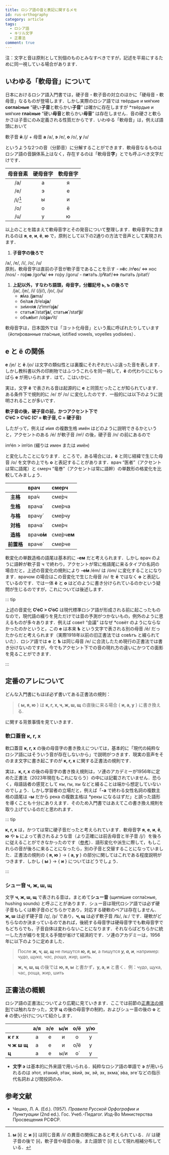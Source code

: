 ```yaml
---
title: ロシア語の音と表記に関するメモ
id: rus-orthography
category: article
tags:
  - ロシア語
  - キリル文字
  - 正書法
comment: true
---
```

<!--まだ書き途中-->
注：文字と音は原則として別個のものとみなすべきですが，記述を平易にするために同一視している場合があります．



## いわゆる「軟母音」について



日本におけるロシア語入門書では，硬子音・軟子音の対立のほかに「硬母音・軟母音」なるものが登場します．しかし実際のロシア語では твёрдые и мя́гкие **согла́сные** “硬い**子音**と軟らかい**子音**” は確かに存在しますが \*твёрдые и мя́гкие **гла́сные** “硬い**母音**と軟らかい**母音**” は存在しません．音の硬さと軟らかさは子音にのみ定義される性質だからです．いわゆる「軟母音」は，例えば語頭において



軟子音 **й** /j/ + 母音 **а** /a/, **э** /e/, **о** /o/, **у** /u/



というような2つの音（分節音）に分解することができます．軟母音なるものはロシア語の音韻体系上はなく，存在するのは「軟母音**字**」とでも呼ぶべき文字だけです．



|母音音素|硬母音字|軟母音字|
|:---:|:---:|:---:|
|/a/|а|я|
|/e/|э|е|
|/i/[^1]|ы|и|
|/o/|о|ё|
|/u/|у|ю|



[^1]:**ы** [ɨ] と **и** [i] は同じ音素 /i/ の異音の関係にあると考えられている．/i/ は硬子音の後で [ɨ]，軟子音や母音の後，また語頭で [i] として現れ相補分布している．



以上のことを踏まえて軟母音字とその発音について整理します．軟母音字に含まれるのは **я**, **е**, **и**, **ё**, **ю** で，原則として以下の2通りの方法で音声として実現されます．



1. **子音字の後ろで**  

/a/, /e/, /i/, /o/, /u/  
原則，軟母音字は直前の子音が軟子音であることを示す
    - н**ё**с /n**ʲo**s/ ⇔ нос /nos/
    - го́р**ю** /gor**ʲu**/ ⇔ го́ру /goru/
    - п**и**та́ть /p**ʲi**tatʲ/⇔ пыта́ть /pitatʲ/
1. **上記以外，すなわち語頭，母音字，分離記号 ь, ъ の後ろで**  
/ja/, /je/, /i/ (/ji/), /jo/, /ju/  
    - **я́**ма /**ja**ma/
    - бе́ла**я** /bʲela**ja**/
    - зи́мня**я** /zʲimnʲa**ja**/
    - стать**я́** /statʲ**ja**/, стать**и́** /statʲ**ji**/
    - объ**я́**вит /ob**ja**vʲit/



軟母音字は，日本国外では「ヨット化母音」という風に呼ばれたりしています（йоти́рованные гла́сные, iotified vowels, voyelles yodisées）．



## е と ё の関係



**е** /je/ と **ё** /jo/ は文字の類似性とは裏腹にそれぞれだいぶ違った音を表します．しかし教科書以外の印刷物ではふつうこれらを同一視して，**ё** の代わりににもっぱら **е** が用いられます．はて，こはいかに．

実は，文字 **ё** で表される音は起源的に **е** と同質だったことが知られています．ある条件下で規則的に /e/ が /o/ に変化したのです．一般的には以下のように説明されることが多いです．



**軟子音の後，硬子音の前，かつアクセント下で**  
**CʲéC > CʲóC (Cʲ = 軟子音, C = 硬子音)**



したがって，例えば и́мя の複数生格 имён はどのように説明できるかというと，アクセントのある /é/ が軟子音 /mʲ/ の後，硬子音 /n/ の前にあるので



imʲén > imʲón (綴りは имен または имён)



と変化したことになります．ところで，ある場合には，**ё** と同じ経緯で生じた母音 /o/ を文字の上でも **о** と表記することがあります．врач “医者”（アクセントは常に語尾）と смерч “竜巻”（アクセントは常に語幹）の単数形の格変化を比較してみましょう．



| |врач|смерч|
|:---:|:----|:----|
|**主格**|вра́ч|сме́рч|
|**生格**|врача́|сме́рча|
|**与格**|врачу́|сме́рчу|
|**対格**|врача́|сме́рч|
|**造格**|врач**о́м**|сме́рч**ем**|
|**前置格**|враче́|сме́рче|



軟変化の単数造格の語尾は基本的に **-ем** だと考えられます．しかし врач のように語幹が軟子音 ч で終わり，アクセントが常に格語尾に来るタイプの名詞の場合だと，上述の音変化の規則により **-е́м** /ém/ は /óm/ に変化することになります．врачом の場合はこの音変化で生じた母音 /o/ を **ё** ではなく **о** と表記しているのです．では一体 **ё** と **о** はどのように書き分けられているのかという疑問が生じるのですが，これについては後述します．



::: tip



上述の音変化 **CʲéC > CʲóC** は現代標準ロシア語が形成される前に起こったものなので，現代語の綴りを見ただけでは音の予測がつかないもの，例外のように思えるものが多々あります．例えば сове́т “会議” はなぜ \*совёт のようにならなかったのかというと，この **е** は本来 **ѣ** という文字で表される別の母音 /ě/ だったからだと考えられます（実際1918年以前の旧正書法では совѣтъ と綴られていた）．ロシア語では **е** と **ѣ** は同じ母音 /e/ に合流したため現行の正書法では書き分けないのですが，今でもアクセント下での音の現れ方の違いにかつての面影を見ることができます．



:::



## 定番のアレについて



どんな入門書にもほぼ必ず書いてある正書法の規則：



>$\{$ **ы, я, ю** $\}$ は **к, г, х, ч, ж, ш, щ** の直後に来る場合 $\{$ **и, а, у** $\}$ に書き換える.



に関する背景事情を見ていきます．



### 軟口蓋音 к, г, х



軟口蓋音 **к, г, х** の後の母音字の書き換えについては，基本的に「現代の純粋なロシア語にはそういう音が存在しないから」で説明がつきます．現実の音声をそのまま文字に書き起こすのが **к, г, х** に関する正書法の規則です．



実は，**к, г, х** の後の母音字の書き換え規則は，ソ連のアカデミーが1956年に定めた正書法（2023年現在もこれにならう）の中には記載されていません．恐らく，母語話者の感覚として кы, гы, хы などと綴ることは端から想定していないのでしょう．しかし学習者の立場だと，例えば「**-а** で終わる女性名詞の複数主格の語尾は **-ы** だから река の複数主格は \*рекы になるはずだ」と誤った語形を導くことも十分にありえます．そのため入門書ではあえてこの書き換え規則を取り上げているのだと思われます．



::: tip



**к, г, х** は，かつては常に硬子音だったと考えられています．軟母音字 **я**, **е**, **и**, **ё**, **ю** や **ь** によって表されるような音（より正確には前舌母音と半子音 /j/）を後ろに従えることができなかったのです（[参考](https://huling.org/docs/chu#%E7%A1%AC%E3%81%84%E5%AD%90%E9%9F%B3%E3%81%A8%E8%BB%9F%E3%82%89%E3%81%8B%E3%81%84%E5%AD%90%E9%9F%B3)）．語形変化や派生に際して，もしこれらの音が後ろに来ることになったら，別の子音と交替することになっていました．正書法の規則の $\{$ **я, ю** $\}$ → $\{$ **а, у** $\}$ の部分に関してはこれである程度説明がつきます．しかし $\{$ **ы** $\}$ → $\{$ **и** $\}$ についてはどうでしょう．



:::



### シュー音 ч, ж, ш, щ



文字 **ч, ж, ш, щ** で表される音は，まとめて**シュー音** (щипя́шие согла́сные, hushing sounds) と呼ぶことがあります．シュー音は現代ロシア語では必ず硬子音もしくは軟子音のどちらかであり，対応する硬軟のペアは存在しません．**ж, ш** は必ず硬子音 /ʐ/, /ʂ/ であり，**ч, щ** は必ず軟子音 /t͡ɕ/, /ɕː/ です．硬軟がどちらなのか決まっているのであれば，後続する母音字は硬母音字でも軟母音字でもどちらでも，子音自体は変わらないことになります．それならばどちらかに統一した方が綴りを覚える手間が省けて経済的です．ソ連のアカデミーは，1956年に以下のように定めました．



>После ***ж, ч, ш, щ*** не пишутся ***ю, я, ы***, а пишутся ***у, а, и***, например: *чудо, щука, час, роща, жир, шить*.
<!--blockquote-->
>**ж, ч, ш, щ** の後では **ю, я, ы** と書かず，**у, а, и** と書く．例：чудо, щука, час, роща, жир, шить



## 正書法の概観



ロシア語の正書法についてより広範に見ていきます．ここでは前節の[正書法の規則](#定番のアレについて)では触れなかった，文字 **ц** の後の母音字の制約，およびシュー音の後の **о** と **ё** の使い分けについて紹介します．



| |а/я|э/е|ы/и|о/ё|у/ю|
|:---|:---:|:---:|:---:|:---:|:---:|
|**к г х**|а|е|и|о|у|
|**ч ж ш щ**|а|е|и|о́/ё|у|
|**ц**|а|е|ы/и|о́|у|



- **文字 э** は基本的に外来語で用いられる．純粋なロシア語の単語で **э** が用いられるのは э́тот, э́такий, э́так, э́кий, эк, эй, эх, эхма́, э́ва, эге́ などの指示代名詞および間投詞のみ．



## 参考文献



- Чешко, Л. А. (Ed.). (1957). *Правила Русской Орфографии и Пунктуации* (2nd ed.). Гос. Учеб.-Педагог. Изд-Во Министерства Просвещения РСФСР.
